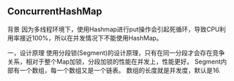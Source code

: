 ## ConcurrentHashMap
背景
因为多线程环境下，使用Hashmap进行put操作会引起死循环，导致CPU利用率接近100%，所以在并发情况下不能使用HashMap。

一，设计原理
使用分段锁(Segment)的设计原理，只有在同一分段才会存在竞争关系，相对于整个Map加锁，分段加锁的性能在并发上，性能更好。
Segment内部有一个数组，每一个数组又是一个链表。
数组的长度就是并发度，默认是16.
